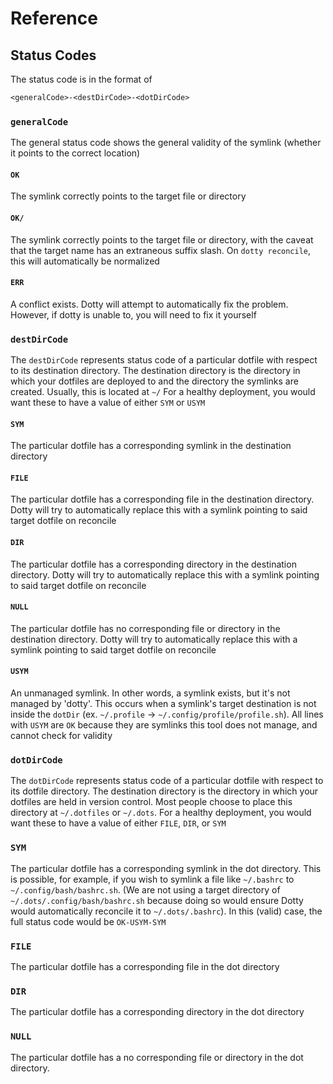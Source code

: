 # Reference

## Status Codes

The status code is in the format of

```txt
<generalCode>-<destDirCode>-<dotDirCode>
```

### `generalCode`

The general status code shows the general validity of the symlink (whether it points to the correct location)

#### `OK`

The symlink correctly points to the target file or directory

#### `OK/`

The symlink correctly points to the target file or directory, with the caveat that the target name has an extraneous suffix slash. On `dotty reconcile`, this will automatically be normalized

#### `ERR`

A conflict exists. Dotty will attempt to automatically fix the problem. However, if dotty is unable to, you will need to fix it yourself

### `destDirCode`

The `destDirCode` represents status code of a particular dotfile with respect to its destination directory. The destination directory is the directory in which your dotfiles are deployed to and the directory the symlinks are created. Usually, this is located at `~/` For a healthy deployment, you would want these to have a value of either `SYM` or `USYM`

#### `SYM`

The particular dotfile has a corresponding symlink in the destination directory

#### `FILE`

The particular dotfile has a corresponding file in the destination directory. Dotty will try to automatically replace this with a symlink pointing to said target dotfile on reconcile

#### `DIR`

The particular dotfile has a corresponding directory in the destination directory. Dotty will try to automatically replace this with a symlink pointing to said target dotfile on reconcile

#### `NULL`

The particular dotfile has no corresponding file or directory in the destination directory. Dotty will try to automatically replace this with a symlink pointing to said target dotfile on reconcile

#### `USYM`

An unmanaged symlink. In other words, a symlink exists, but it's not managed by 'dotty'. This occurs when
    a symlink's target destination is not inside the `dotDir` (ex. `~/.profile` -> `~/.config/profile/profile.sh`). All lines with `USYM` are `OK` because they are symlinks this tool does not manage, and cannot check for validity

### `dotDirCode`

The `dotDirCode` represents status code of a particular dotfile with respect to its dotfile directory. The destination directory is the directory in which your dotfiles are held in version control. Most people choose to place this directory at `~/.dotfiles` or `~/.dots`. For a healthy deployment, you would want these to have a value of either `FILE`, `DIR`, or `SYM`

### `SYM`

The particular dotfile has a corresponding symlink in the dot directory. This is possible, for example, if you wish to symlink a file like `~/.bashrc` to `~/.config/bash/bashrc.sh`. (We are not using a target directory of `~/.dots/.config/bash/bashrc.sh` because doing so would ensure Dotty would automatically reconcile it to `~/.dots/.bashrc`). In this (valid) case, the full status code would be `OK-USYM-SYM`

### `FILE`

The particular dotfile has a corresponding file in the dot directory

### `DIR`

The particular dotfile has a corresponding directory in the dot directory

### `NULL`

The particular dotfile has a no corresponding file or directory in the dot directory.